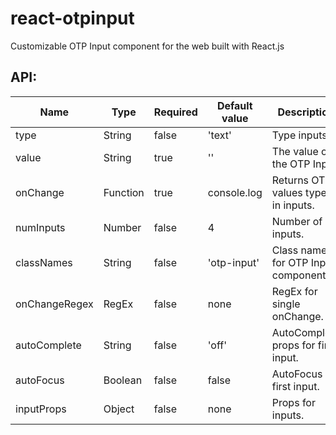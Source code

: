 # react-otpinput

Customizable OTP Input component for the web built with React.js

## API:

<table>
    <thead>
        <tr>
            <th>Name</th>
            <th>Type</th>
            <th>Required</th>
            <th>Default value</th>
            <th>Description</th>
        </tr>
    </thead>
    <tbody>
        <tr>
            <td>type</td>
            <td>String</td>
            <td>false</td>
            <td>'text'</td>
            <td>Type inputs.</td>
        </tr>
        <tr>
            <td>value</td>
            <td>String</td>
            <td>true</td>
            <td>''</td>
            <td>The value of the OTP Input.</td>
        </tr>
        <tr>
            <td>onChange</td>
            <td>Function</td>
            <td>true</td>
            <td>console.log</td>
            <td>Returns OTP values typed in inputs.</td>
        </tr>
        <tr>
            <td>numInputs</td>
            <td>Number</td>
            <td>false</td>
            <td>4</td>
            <td>Number of inputs.</td>
        </tr>
        <tr>
            <td>classNames</td>
            <td>String</td>
            <td>false</td>
            <td>'otp-input'</td>
            <td>Class names for OTP Input component.</td>
        </tr>
        <tr>
            <td>onChangeRegex</td>
            <td>RegEx</td>
            <td>false</td>
            <td>none</td>
            <td>RegEx for single onChange.</td>
        </tr>
        <tr>
            <td>autoComplete</td>
            <td>String</td>
            <td>false</td>
            <td>'off'</td>
            <td>AutoComplete props for first input.</td>
        </tr>
        <tr>
            <td>autoFocus</td>
            <td>Boolean</td>
            <td>false</td>
            <td>false</td>
            <td>AutoFocus on first input.</td>
        </tr>
        <tr>
            <td>inputProps</td>
            <td>Object</td>
            <td>false</td>
            <td>none</td>
            <td>Props for inputs.</td>
        </tr>
    </tbody>
</table>
